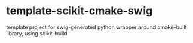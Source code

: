 # template-scikit-cmake-swig
template project for swig-generated python wrapper around cmake-built library, using scikit-build
